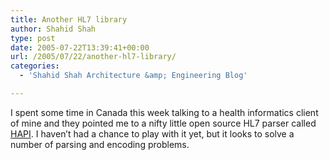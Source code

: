 ```yaml
---
title: Another HL7 library
author: Shahid Shah
type: post
date: 2005-07-22T13:39:41+00:00
url: /2005/07/22/another-hl7-library/
categories:
  - 'Shahid Shah Architecture &amp; Engineering Blog'

---
```

I spent some time in Canada this week talking to a health informatics client of mine and they pointed me to a nifty little open source HL7 parser called [HAPI][1]. I haven&#8217;t had a chance to play with it yet, but it looks to solve a number of parsing and encoding problems.

 [1]: http://hl7api.sourceforge.net/